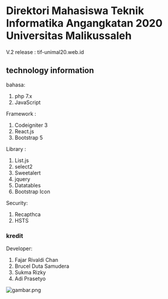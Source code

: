 # Direktori Mahasiswa Teknik Informatika Angangkatan 2020 Universitas Malikussaleh
V.2 release :
tif-unimal20.web.id

## technology information
bahasa:
1. php 7.x
2. JavaScript

Framework :
1. Codeigniter 3
2. React.js
4. Bootstrap 5

Library :
1. List.js
2. select2
3. Sweetalert
5. jquery
6. Datatables
7. Bootstrap Icon

Security:
1. Recapthca
2. HSTS

### kredit
Developer:
 1. Fajar Rivaldi Chan
 2. Brucel Duta Samudera
 3. Sukma Rizky
 4. Adi Prasetyo

![gambar.png](https://user-images.githubusercontent.com/69442735/188229908-5a49d9e8-a56c-426a-8678-583c5199bc4a.png)
